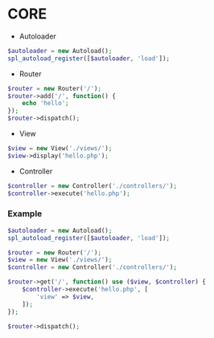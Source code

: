 # CORE

* Autoloader
```php
$autoloader = new Autoload();
spl_autoload_register([$autoloader, 'load']);
```

* Router
```php
$router = new Router('/');
$router->add('/', function() {
    echo 'hello';
});
$router->dispatch();
```

* View
```php
$view = new View('./views/');
$view->display('hello.php');
```

* Controller
```php
$controller = new Controller('./controllers/');
$controller->execute('hello.php');
```

### Example

```php
$autoloader = new Autoload();
spl_autoload_register([$autoloader, 'load']);

$router = new Router('/');
$view = new View('./views/');
$controller = new Controller('./controllers/');

$router->get('/', function() use ($view, $controller) {
    $controller->execute('hello.php', [
        'view' => $view,    
    ]);
});

$router->dispatch();
```
